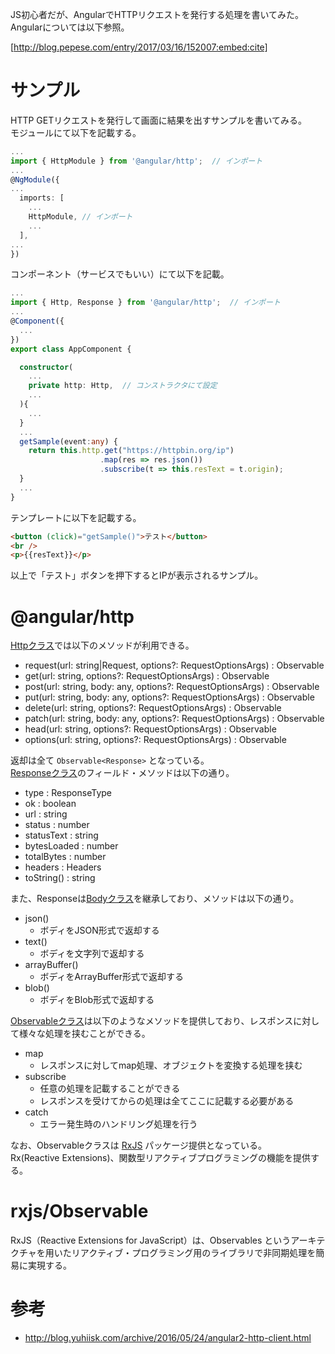 JS初心者だが、AngularでHTTPリクエストを発行する処理を書いてみた。  
Angularについては以下参照。

[http://blog.pepese.com/entry/2017/03/16/152007:embed:cite]

# サンプル

HTTP GETリクエストを発行して画面に結果を出すサンプルを書いてみる。  
モジュールにて以下を記載する。

```typescript
...
import { HttpModule } from '@angular/http';  // インポート
...
@NgModule({
...
  imports: [
    ...
    HttpModule, // インポート
    ...
  ],
...
})
```

コンポーネント（サービスでもいい）にて以下を記載。

```typescript
...
import { Http, Response } from '@angular/http';  // インポート
...
@Component({
  ...
})
export class AppComponent {

  constructor(
    ...
    private http: Http,  // コンストラクタにて設定
    ...
  ){
    ...
  }
  ...
  getSample(event:any) {
    return this.http.get("https://httpbin.org/ip")
                    .map(res => res.json())
                    .subscribe(t => this.resText = t.origin);
  }
  ...
}  
```

テンプレートに以下を記載する。

```html
<button (click)="getSample()">テスト</button>
<br />
<p>{{resText}}</p>
```

以上で「テスト」ボタンを押下するとIPが表示されるサンプル。

# @angular/http

[Httpクラス](https://angular.io/docs/ts/latest/api/http/index/Http-class.html)では以下のメソッドが利用できる。

- request(url: string|Request, options?: RequestOptionsArgs) : Observable<Response>
- get(url: string, options?: RequestOptionsArgs) : Observable<Response>
- post(url: string, body: any, options?: RequestOptionsArgs) : Observable<Response>
- put(url: string, body: any, options?: RequestOptionsArgs) : Observable<Response>
- delete(url: string, options?: RequestOptionsArgs) : Observable<Response>
- patch(url: string, body: any, options?: RequestOptionsArgs) : Observable<Response>
- head(url: string, options?: RequestOptionsArgs) : Observable<Response>
- options(url: string, options?: RequestOptionsArgs) : Observable<Response>

返却は全て ```Observable<Response>``` となっている。  
[Responseクラス](https://angular.io/docs/ts/latest/api/http/index/Response-class.html)のフィールド・メソッドは以下の通り。

- type : ResponseType
- ok : boolean
- url : string
- status : number
- statusText : string
- bytesLoaded : number
- totalBytes : number
- headers : Headers
- toString() : string

また、Responseは[Bodyクラス](https://github.com/angular/http-builds/blob/master/%40angular/http.js)を継承しており、メソッドは以下の通り。

- json()
  - ボディをJSON形式で返却する
- text()
  - ボディを文字列で返却する
- arrayBuffer()
  - ボディをArrayBuffer形式で返却する
- blob()
  - ボディをBlob形式で返却する

[Observableクラス](http://reactivex.io/rxjs/class/es6/Observable.js~Observable.html)は以下のようなメソッドを提供しており、レスポンスに対して様々な処理を挟むことができる。

- map
  - レスポンスに対してmap処理、オブジェクトを変換する処理を挟む
- subscribe
  - 任意の処理を記載することができる
  - レスポンスを受けてからの処理は全てここに記載する必要がある
- catch
  - エラー発生時のハンドリング処理を行う

なお、Observableクラスは [RxJS](https://github.com/Reactive-Extensions/RxJS) パッケージ提供となっている。  
Rx(Reactive Extensions)、関数型リアクティブプログラミングの機能を提供する。

# rxjs/Observable

RxJS（Reactive Extensions for JavaScript）は、Observables というアーキテクチャを用いたリアクティブ・プログラミング用のライブラリで非同期処理を簡易に実現する。

# 参考

- http://blog.yuhiisk.com/archive/2016/05/24/angular2-http-client.html
